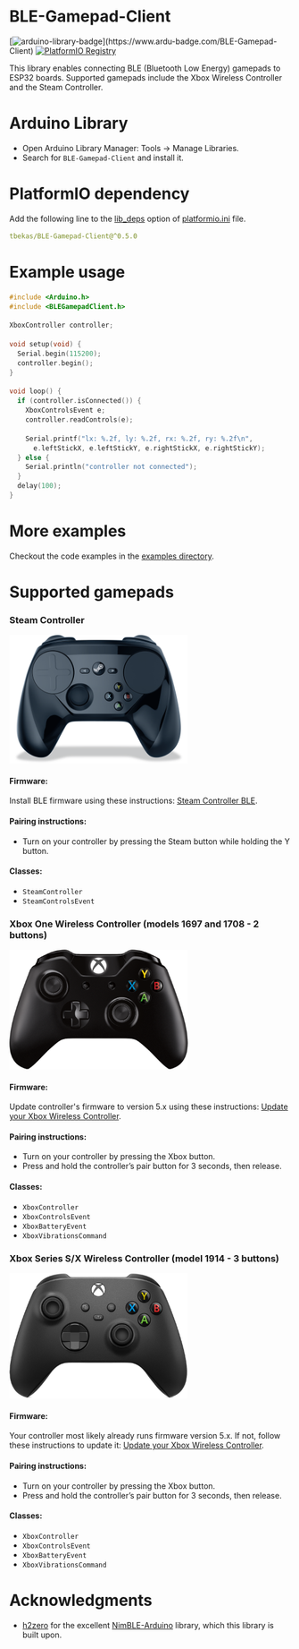 # BLE-Gamepad-Client

[![arduino-library-badge](https://www.ardu-badge.com/badge/BLE-Gamepad-Client.svg?)](https://www.ardu-badge.com/BLE-Gamepad-Client)
[![PlatformIO Registry](https://badges.registry.platformio.org/packages/tbekas/library/BLE-Gamepad-Client.svg)](https://registry.platformio.org/libraries/tbekas/BLE-Gamepad-Client)

This library enables connecting BLE (Bluetooth Low Energy) gamepads to ESP32 boards. Supported gamepads include the Xbox
Wireless Controller and the Steam Controller.

# Arduino Library

* Open Arduino Library Manager: Tools -> Manage Libraries.
* Search for `BLE-Gamepad-Client` and install it.

# PlatformIO dependency

Add the following line to
the [lib_deps](https://docs.platformio.org/en/latest/projectconf/sections/env/options/library/lib_deps.html) option
of [platformio.ini](https://docs.platformio.org/en/latest/projectconf/index.html) file.

```yaml
tbekas/BLE-Gamepad-Client@^0.5.0
```

# Example usage

```cpp
#include <Arduino.h>
#include <BLEGamepadClient.h>

XboxController controller;

void setup(void) {
  Serial.begin(115200);
  controller.begin();
}

void loop() {
  if (controller.isConnected()) {
    XboxControlsEvent e;
    controller.readControls(e);

    Serial.printf("lx: %.2f, ly: %.2f, rx: %.2f, ry: %.2f\n",
      e.leftStickX, e.leftStickY, e.rightStickX, e.rightStickY);
  } else {
    Serial.println("controller not connected");
  }
  delay(100);
}
```

# More examples

Checkout the code examples in
the [examples directory](https://github.com/tbekas/BLE-Gamepad-Client/tree/0.5.0/examples).

# Supported gamepads

### Steam Controller

<img src="docs/steam_controller.png" width="320" alt="Steam Controller" />

#### Firmware:

Install BLE firmware using these instructions: [Steam Controller BLE](https://help.steampowered.com/en/faqs/view/1796-5FC3-88B3-C85F).

#### Pairing instructions:

* Turn on your controller by pressing the Steam button while holding the Y button.

#### Classes:

* `SteamController`
* `SteamControlsEvent`

### Xbox One Wireless Controller (models 1697 and 1708 - 2 buttons)

<img src="docs/xbox_one_controller.png" width="320" alt="Xbox One Controller" />

#### Firmware:

Update controller's firmware to version 5.x using these
instructions: [Update your Xbox Wireless Controller](https://support.xbox.com/en-US/help/hardware-network/controller/update-xbox-wireless-controller).

#### Pairing instructions:

* Turn on your controller by pressing the Xbox button.
* Press and hold the controller’s pair button for 3 seconds, then release.

#### Classes:

* `XboxController`
* `XboxControlsEvent`
* `XboxBatteryEvent`
* `XboxVibrationsCommand`

### Xbox Series S/X Wireless Controller (model 1914 - 3 buttons)

<img src="docs/xbox_series_controller.png" width="320" alt="Xbox One Controller" />

#### Firmware:

Your controller most likely already runs firmware version 5.x. If not, follow these instructions to update
it: [Update your Xbox Wireless Controller](https://support.xbox.com/en-US/help/hardware-network/controller/update-xbox-wireless-controller).

#### Pairing instructions:

* Turn on your controller by pressing the Xbox button.
* Press and hold the controller’s pair button for 3 seconds, then release.

#### Classes:

* `XboxController`
* `XboxControlsEvent`
* `XboxBatteryEvent`
* `XboxVibrationsCommand`

# Acknowledgments

* [h2zero](https://github.com/h2zero) for the excellent [NimBLE-Arduino](https://github.com/h2zero/NimBLE-Arduino)
  library, which this library is built upon.

